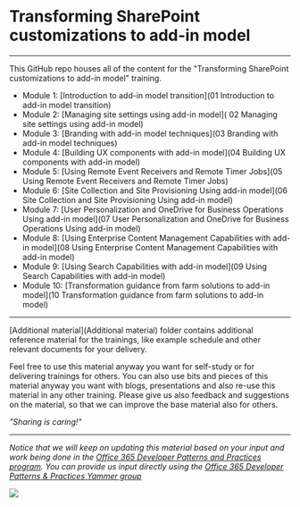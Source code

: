 # Transforming SharePoint customizations to add-in model #

----------

This GitHub repo houses all of the content for the "Transforming SharePoint customizations to add-in model" training.

- Module 1: [Introduction to add-in model transition](01 Introduction to add-in model transition)
- Module 2: [Managing site settings using add-in model](   02 Managing site settings using add-in model)
- Module 3: [Branding with add-in model techniques](03 Branding with add-in model techniques)
- Module 4: [Building UX components with add-in model](04 Building UX components with add-in model)
- Module 5: [Using Remote Event Receivers and Remote Timer Jobs](05 Using Remote Event Receivers and Remote Timer Jobs)
- Module 6: [Site Collection and Site Provisioning Using add-in model](06 Site Collection and Site Provisioning Using add-in model)
- Module 7: [User Personalization and OneDrive for Business Operations Using add-in model](07 User Personalization and OneDrive for Business Operations Using add-in model)
- Module 8: [Using Enterprise Content Management Capabilities with add-in model](08 Using Enterprise Content Management Capabilities with add-in model)
- Module 9: [Using Search Capabilities with add-in model](09 Using Search Capabilities with add-in model)
- Module 10: [Transformation guidance from farm solutions to add-in model](10 Transformation guidance from farm solutions to add-in model)

----------

[Additional material](Additional material) folder contains additional reference material for the trainings, like example schedule and other relevant documents for your delivery. 


Feel free to use this material anyway you want for self-study or for delivering trainings for others. You can also use bits and pieces of this material anyway you want with blogs, presentations and also re-use this material in any other training. Please give us also feedback and suggestions on the material, so that we can improve the base material also for others. 

*"Sharing is caring!"*

----------

*Notice that we will keep on updating this material based on your input and work being done in the [Office 365 Developer Patterns and Practices program](http://aka.ms/officedevpnp). You can provide us input directly using the [Office 365 Developer Patterns & Practices Yammer group](http://aka.ms/officedevpnpyammer)*

![](https://camo.githubusercontent.com/a732087ed949b0f2f84f5f02b8c79f1a9dd96f65/687474703a2f2f692e696d6775722e636f6d2f6c3031686876452e706e67)